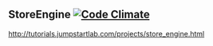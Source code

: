 ## StoreEngine [![Code Climate](https://codeclimate.com/github/novohispano/store_engine.png)](https://codeclimate.com/github/novohispano/store_engine)

http://tutorials.jumpstartlab.com/projects/store_engine.html
